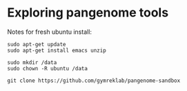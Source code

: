 # Exploring pangenome tools

Notes for fresh ubuntu install:

```
sudo apt-get update
sudo apt-get install emacs unzip

sudo mkdir /data
sudo chown -R ubuntu /data

git clone https://github.com/gymreklab/pangenome-sandbox
```
